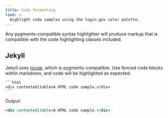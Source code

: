 ```yaml
---
title: Code formatting
lead: >
  Highlight code samples using the login.gov color palette.
---
```


Any pygments-compatible syntax highlighter will produce markup that is compatible with the code highlighting classes included.

## Jekyll

Jekyll uses [rouge](https://github.com/jneen/rouge), which is pygments-compatible. Use fenced code blocks within markdown, and code will be highlighted as expected:

    ```html
    <div contenteditable>A HTML code sample.</div>
    ```

Output:

```html
<div contenteditable>A HTML code sample.</div>
```
